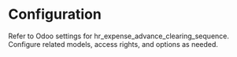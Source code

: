 # Configuration

Refer to Odoo settings for hr_expense_advance_clearing_sequence. Configure related models, access rights, and options as needed.

